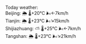 Today weather:  
Beijing: 🌦   🌡️+20°C 🌬️←7km/h  
Tianjin: 🌦   🌡️+23°C 🌬️↘15km/h  
Shijiazhuang: ⛅️  🌡️+25°C 🌬️←7km/h  
Tangshan: 🌦   🌡️+23°C 🌬️↘21km/h  
